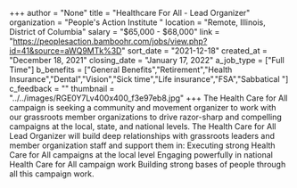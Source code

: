 +++
author = "None"
title = "Healthcare For All - Lead Organizer"
organization = "People's Action Institute "
location = "Remote, Illinois, District of Columbia"
salary = "$65,000 - $68,000"
link = "https://peoplesaction.bamboohr.com/jobs/view.php?id=41&source=aWQ9MTk%3D"
sort_date = "2021-12-18"
created_at = "December 18, 2021"
closing_date = "January 17, 2022"
a_job_type = ["Full Time"]
b_benefits = ["General Benefits","Retirement","Health Insurance","Dental","Vision","Sick time","Life insurance","FSA","Sabbatical "]
c_feedback = ""
thumbnail = "../../images/RGE0Y7Lv400x400_f3e97eb8.jpg"
+++
The Health Care for All campaign is seeking a community and movement organizer to work with our grassroots member organizations to drive razor-sharp and compelling campaigns at the local, state, and national levels.
The Health Care for All Lead Organizer will build deep relationships with grassroots leaders and member organization staff and support them in:
Executing strong Health Care for All campaigns at the local level
Engaging powerfully in national Health Care for All campaign work
Building strong bases of people through all this campaign work.